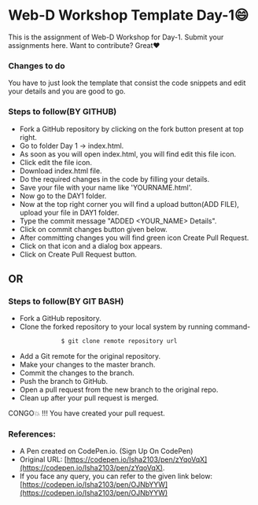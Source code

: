 # Web-D Workshop Template  Day-1:smile:

This is the assignment of Web-D Workshop for Day-1. Submit your assignments here.
Want to contribute? Great:heart:

### Changes to do
You have to just look the template that consist the code snippets and edit your details and you are good to go.

### Steps to follow(BY GITHUB)
- Fork a GitHub repository by clicking on the fork button present at top right.
- Go to folder Day 1 -> index.html.
- As soon as you will open index.html, you will find edit this file icon.
- Click edit the file icon.
- Download index.html file.
- Do the required changes in the code by filling your details.
- Save your file with your name like 'YOURNAME.html'.
- Now go to the DAY1 folder.
- Now at the top right corner you will find a upload button(ADD FILE), upload your file in DAY1 folder.
- Type the commit message "ADDED <YOUR_NAME> Details".
- Click on commit changes button given below.
- After committing changes you will find green icon Create Pull Request.
- Click on that icon and a dialog box appears.
- Click on Create Pull Request button.

## OR

### Steps to follow(BY GIT BASH)
 - Fork a GitHub repository.
 - Clone the forked repository to your local system by running command-
 ```sh
                $ git clone remote repository url
 ```
 - Add a Git remote for the original repository.
 - Make your changes to the master branch.
 - Commit the changes to the branch.
 - Push the branch to GitHub.
 - Open a pull request from the new branch to the original repo.
 - Clean up after your pull request is merged.

CONGO:boom: !!! You have created your pull request.
### References:
- A Pen created on CodePen.io. (Sign Up On CodePen)
- Original URL: [https://codepen.io/Isha2103/pen/zYqoVqX](https://codepen.io/Isha2103/pen/zYqoVqX).
- If you face any query, you can refer to the given link below:
       [https://codepen.io/Isha2103/pen/OJNbYYW](https://codepen.io/Isha2103/pen/OJNbYYW)
